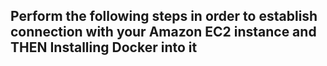 ## Perform the following steps in order to establish connection with your Amazon EC2 instance and THEN Installing Docker into it
